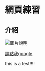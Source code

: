 # 網頁練習

## 介紹

![圖片說明](https://www.google.com/images/branding/googlelogo/2x/googlelogo_color_92x30dp.png)

[請點我google](https://www.google.com)

this is a test!!!!
